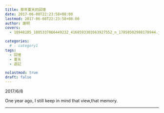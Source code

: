 ```yaml
---
title: 那年夏天的回憶
date: 2017-06-08T22:23:58+08:00
lastmod: 2017-06-08T22:23:58+08:00
author: 謝明
covers:
  - 18948105_1805337866449232_4168593303563927552_n_17858502988178944.jpg

categories:
  # - category1
tags:
  - 回憶
  - 夏天
  - 遊記

nolastmod: true
draft: false
---
```


2017/6/8

One year ago,
I still keep in mind
that view,that memory.

<!--more-->
___